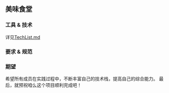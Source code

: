 美味食堂
---

### 工具 & 技术

详见[TechList.md](documents/TechList.md)


### 要求 & 规范



### 期望

希望所有成员在实践过程中，不断丰富自己的技术栈，提高自己的综合能力。
最后，就预祝咱么这个项目顺利完成吧！
